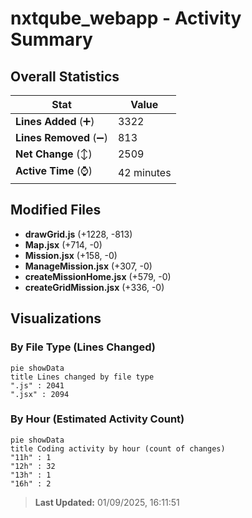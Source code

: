# nxtqube_webapp - Activity Summary 

## Overall Statistics

| Stat                   | Value                                                             |
| ---------------------- | ----------------------------------------------------------------- |
| **Lines Added** (➕)   | 3322                                          |
| **Lines Removed** (➖) | 813                                        |
| **Net Change** (↕)    | 2509                |
| **Active Time** (⌚)   | 42 minutes |


## Modified Files
- **drawGrid.js** (+1228, -813)
- **Map.jsx** (+714, -0)
- **Mission.jsx** (+158, -0)
- **ManageMission.jsx** (+307, -0)
- **createMissionHome.jsx** (+579, -0)
- **createGridMission.jsx** (+336, -0)

## Visualizations

### By File Type (Lines Changed)

```mermaid
pie showData
title Lines changed by file type
".js" : 2041
".jsx" : 2094
```

### By Hour (Estimated Activity Count)

```mermaid
pie showData
title Coding activity by hour (count of changes)
"11h" : 1
"12h" : 32
"13h" : 1
"16h" : 2
```


> **Last Updated:** 01/09/2025, 16:11:51